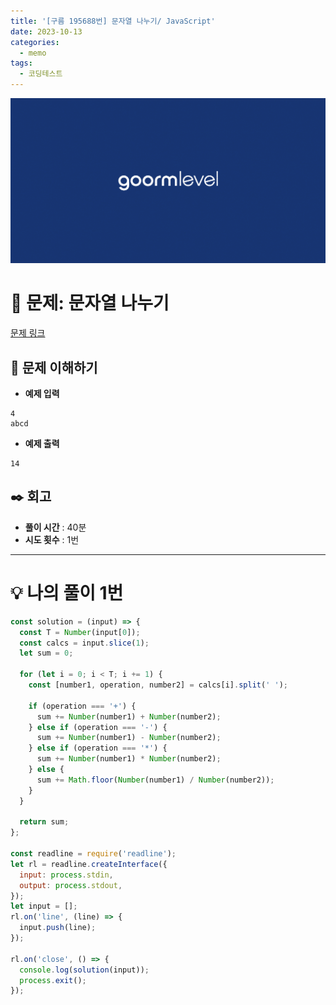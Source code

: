```yaml
---
title: '[구름 195688번] 문자열 나누기/ JavaScript'
date: 2023-10-13
categories:
  - memo
tags:
  - 코딩테스트
---
```


![](images/Pasted%20image%2020231012050100.png)

# 📝 문제: 문자열 나누기

[문제 링크](https://level.goorm.io/exam/195688/%EB%AC%B8%EC%9E%90%EC%97%B4-%EB%82%98%EB%88%84%EA%B8%B0/quiz/1)

## 🎯 문제 이해하기

- **예제 입력**

```
4
abcd
```

- **예제 출력**

```
14
```

## ✒️ 회고

- **풀이 시간** : 40분
- **시도 횟수** : 1번

---

# 💡 나의 풀이 1번

```js
const solution = (input) => {
  const T = Number(input[0]);
  const calcs = input.slice(1);
  let sum = 0;

  for (let i = 0; i < T; i += 1) {
    const [number1, operation, number2] = calcs[i].split(' ');

    if (operation === '+') {
      sum += Number(number1) + Number(number2);
    } else if (operation === '-') {
      sum += Number(number1) - Number(number2);
    } else if (operation === '*') {
      sum += Number(number1) * Number(number2);
    } else {
      sum += Math.floor(Number(number1) / Number(number2));
    }
  }

  return sum;
};

const readline = require('readline');
let rl = readline.createInterface({
  input: process.stdin,
  output: process.stdout,
});
let input = [];
rl.on('line', (line) => {
  input.push(line);
});

rl.on('close', () => {
  console.log(solution(input));
  process.exit();
});
```
